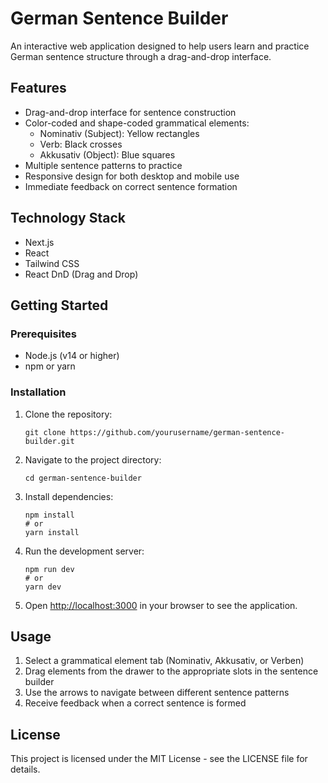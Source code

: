 # German Sentence Builder

An interactive web application designed to help users learn and practice German sentence structure through a drag-and-drop interface.

## Features

- Drag-and-drop interface for sentence construction
- Color-coded and shape-coded grammatical elements:
  - Nominativ (Subject): Yellow rectangles
  - Verb: Black crosses
  - Akkusativ (Object): Blue squares
- Multiple sentence patterns to practice
- Responsive design for both desktop and mobile use
- Immediate feedback on correct sentence formation

## Technology Stack

- Next.js
- React
- Tailwind CSS
- React DnD (Drag and Drop)

## Getting Started

### Prerequisites

- Node.js (v14 or higher)
- npm or yarn

### Installation

1. Clone the repository:
   ```
   git clone https://github.com/yourusername/german-sentence-builder.git
   ```

2. Navigate to the project directory:
   ```
   cd german-sentence-builder
   ```

3. Install dependencies:
   ```
   npm install
   # or
   yarn install
   ```

4. Run the development server:
   ```
   npm run dev
   # or
   yarn dev
   ```

5. Open [http://localhost:3000](http://localhost:3000) in your browser to see the application.

## Usage

1. Select a grammatical element tab (Nominativ, Akkusativ, or Verben)
2. Drag elements from the drawer to the appropriate slots in the sentence builder
3. Use the arrows to navigate between different sentence patterns
4. Receive feedback when a correct sentence is formed

## License

This project is licensed under the MIT License - see the LICENSE file for details.
